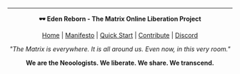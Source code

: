 ---

<div align="center">

**🕶️ Eden Reborn - The Matrix Online Liberation Project**

[Home](Home.md) | [Manifesto](00-manifesto/neoologist-manifesto.md) | [Quick Start](01-getting-started/index.md) | [Contribute](08-community/join-the-resistance.md) | [Discord](https://discord.gg/3QXTAGB9)

*"The Matrix is everywhere. It is all around us. Even now, in this very room."*

**We are the Neoologists. We liberate. We share. We transcend.**

</div>